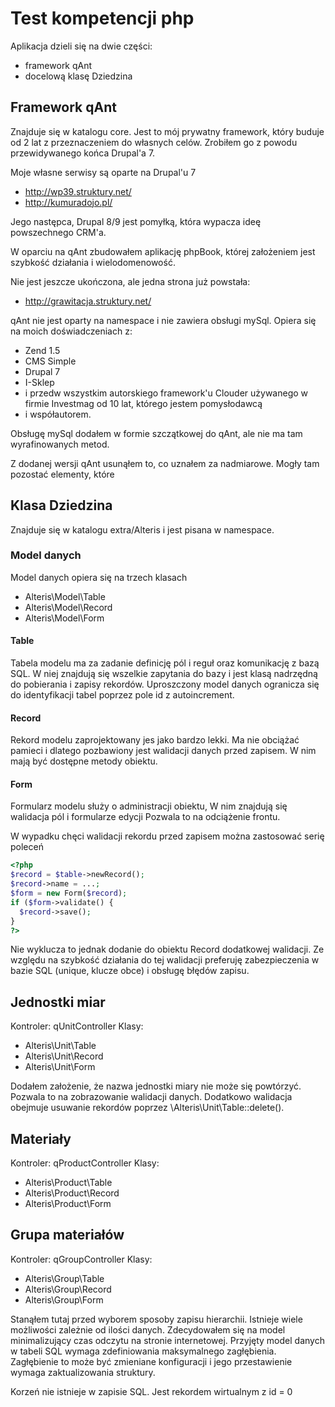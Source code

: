 # Test kompetencji php

Aplikacja dzieli się na dwie części:

- framework qAnt
- docelową klasę Dziedzina

## Framework qAnt

Znajduje się w katalogu core. Jest to mój prywatny framework, który buduje od 2 lat z przeznaczeniem do własnych celów.
Zrobiłem go z powodu przewidywanego końca Drupal'a 7.

Moje własne serwisy są oparte na Drupal'u 7

- http://wp39.struktury.net/
- http://kumuradojo.pl/

Jego następca, Drupal 8/9 jest pomyłką, która wypacza ideę powszechnego CRM'a.

W oparciu na qAnt zbudowałem aplikację phpBook, której założeniem jest szybkość działania i wielodomenowość.

Nie jest jeszcze ukończona, ale jedna strona już powstała:

- http://grawitacja.struktury.net/

qAnt nie jest oparty na namespace i nie zawiera obsługi mySql. Opiera się na moich doświadczeniach z:

- Zend 1.5
- CMS Simple
- Drupal 7
- I-Sklep
- i przedw wszystkim autorskiego framework'u Clouder używanego w firmie Investmag od 10 lat, którego jestem pomysłodawcą
- i współautorem.  

Obsługę mySql dodałem w formie szczątkowej do qAnt, ale nie ma tam wyrafinowanych metod.

Z dodanej wersji qAnt usunąłem to, co uznałem za nadmiarowe.
Mogły tam pozostać elementy, które 

## Klasa Dziedzina

Znajduje się w katalogu extra/Alteris i jest pisana w namespace.

### Model danych

Model danych opiera się na trzech klasach

- Alteris\Model\Table
- Alteris\Model\Record
- Alteris\Model\Form

#### Table

Tabela modelu ma za zadanie definicję pól i reguł oraz komunikację z bazą SQL.
W niej znajdują się wszelkie zapytania do bazy i jest klasą nadrzędną do
pobierania i zapisy rekordów. Uproszczony model danych ogranicza się do identyfikacji tabel
poprzez pole id z autoincrement.

#### Record

Rekord modelu zaprojektowany jes jako bardzo lekki. Ma nie obciążać pamieci i dlatego 
pozbawiony jest walidacji danych przed zapisem. W nim mają być dostępne metody obiektu.

#### Form

Formularz modelu służy o administracji obiektu, W nim znajdują się walidacja pól i formularze edycji 
Pozwala to na odciążenie frontu.

W wypadku chęci walidacji rekordu przed zapisem można zastosować serię poleceń

```php
<?php
$record = $table->newRecord();
$record->name = ...;
$form = new Form($record);
if ($form->validate() {
  $record->save();
}
?>
```
Nie wyklucza to jednak dodanie do obiektu Record dodatkowej walidacji. Ze względu na szybkość działania do tej walidacji
preferuję zabezpieczenia w bazie SQL (unique, klucze obce) i obsługę błędów zapisu. 

## Jednostki miar

Kontroler: qUnitController
Klasy:
- Alteris\Unit\Table
- Alteris\Unit\Record
- Alteris\Unit\Form

Dodałem założenie, że nazwa jednostki miary nie może się powtórzyć.
Pozwala to na zobrazowanie walidacji danych. Dodatkowo walidacja obejmuje usuwanie rekordów poprzez
\Alteris\Unit\Table::delete().  

## Materiały

Kontroler: qProductController
Klasy:
- Alteris\Product\Table
- Alteris\Product\Record
- Alteris\Product\Form

## Grupa materiałów

Kontroler: qGroupController
Klasy:
- Alteris\Group\Table
- Alteris\Group\Record
- Alteris\Group\Form

Stanąłem tutaj przed wyborem sposoby zapisu hierarchii. Istnieje wiele możliwości
zależnie od ilości danych. Zdecydowałem się na model minimalizujący czas odczytu 
na stronie internetowej. Przyjęty model danych w tabeli SQL wymaga zdefiniowania maksymalnego zagłębienia. Zagłębienie to 
może być zmieniane konfiguracji i jego przestawienie wymaga zaktualizowania struktury.

Korzeń nie istnieje w zapisie SQL. Jest rekordem wirtualnym z id = 0



